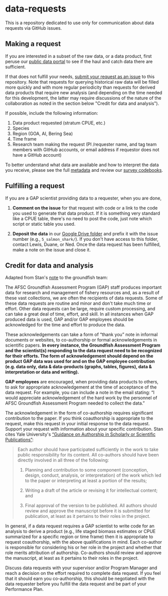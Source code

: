 # data-requests

This is a repository dedicated to use only for communication about data requests via GitHub issues. 

## Making a request
If you are interested in a subset of the raw data, or a data product, first peruse our [public data portal](https://www.fisheries.noaa.gov/foss/f?p=215:200:1801780733911:Mail:NO:::) to see if the haul and catch data there are sufficient. 

If that does not fulfill your needs, [submit your request as an issue](https://github.com/afsc-gap-products/data-requests/issues) to this repository. Note that requests for querying historical raw data will be filled more quickly and with more regular periodicity than requests for derived data products that require new analysis (and depending on the time needed for this development, the latter may require discussions of the nature of the collaboration as noted in the section below "Credit for data and analysis"). 

If possible, include the following information:

1. Data product requested (stratum CPUE, etc.)
2. Species
3. Region (GOA, AI, Bering Sea)
4. Time frame
5. Research team making the request (PI /requester name, and tag team members with GitHub accounts, or email address if requestor does not have a GitHub account)

To better understand what data are available and how to interpret the data you receive, please see the full [metadata](https://www.fisheries.noaa.gov/inport/item/22008) and review our [survey codebooks](https://www.fisheries.noaa.gov/resource/document/groundfish-survey-species-code-manual-and-data-codes-manual).

## Fulfilling a request
If you are a GAP scientist providing data to a requester, when you are done,

1) **Comment on the issue** for that request with code or a link to the code you used to generate that data product. If it is something very standard like a CPUE table, there's no need to post the code, just note which script or static table you used.

2) **Deposit the data** in our [Google Drive folder](https://drive.google.com/drive/folders/1hfNhfOmIDC7dSigbsz4P3amZWj4jMv_u?usp=sharing) and prefix it with the issue number (e.g., `5_salmon_shark/`). If you don't have access to this folder, contact Lewis, Duane, or Ned. Once the data request has been fulfilled, make a note on the issue and close it.

## Credit for data and analysis
Adapted from Stan's [note](https://github.com/afsc-gap-products/data-requests/issues/3) to the groundfish team:

The AFSC Groundfish Assessment Program (GAP) staff produces important data for research and management of fishery resources and, as a result of these vast collections, we are often the recipients of data requests. Some of these data requests are routine and minor and don't take much time or effort. Other data requests can be large, require custom processing, and can take a great deal of time, effort, and skill. In all instances when GAP produced data is used, GAP and/or GAP employees should be acknowledged for the time and effort to produce the data. 

These acknowledgements can take a form of “thank you” note in informal documents or websites, to co-authorship or formal acknowledgements in scientific papers. **In every instance, the Groundfish Assessment Program and the scientist(s) responding to the data request need to be recognized for their efforts. The form of acknowledgement should depend on the product GAP data was used for and on the GAP employee contribution (e.g. data only, data & data-products (graphs, tables, figures), data & interpretation or data and writing).** 

**GAP employees** are encouraged, when providing data products to others, to ask for appropriate acknowledgement at the time of acceptance of the data request. For example, you can include a note in the email stating: “I would appreciate acknowledgement of the hard work by the personnel of AFSC Groundfish Assessment Program needed to collect the data.”

The acknowledgement in the form of co-authorship requires significant contribution to the paper. If  you think coauthorship is appropriate to the request, make this request in your initial response to the data request. Support your request with information about your specific contribution. Stan cites Yale University's [“Guidance on Authorship in Scholarly or Scientific Publications”](https://provost.yale.edu/policies/academic-integrity/guidance-authorship-scholarly-or-scientific-publications):

>Each author should have participated sufficiently in the work to take public responsibility for its content. All co-authors should have been directly involved in all three of the following:
>
>1. Planning and contribution to some component (conception, design, conduct, analysis, or interpretation) of the work which led to the paper or interpreting at least a portion of the results;
>
>2. Writing a draft of the article or revising it for intellectual content; and
>
>3. Final approval of the version to be published.  All authors should review and approve the manuscript before it is submitted for publication, at least as it pertains to their roles in the project.


In general, if a data request requires a GAP scientist to write code for an analysis to derive a product (e.g., life staged biomass estimates or CPUE summarized for a specific region or time frame) then it is appropriate to request coauthorship, with the above qualifications in mind. Each co-author is responsible for considering his or her role in the project and whether that role merits attribution of authorship. Co-authors should review and approve the manuscript, at least as it pertains to their roles in the project.

Discuss data requests with your supervisor and/or Program Manager and reach a decision on the effort required to complete data request. If you feel that it should earn you co-authorship, this should be negotiated with the data requester before you fulfill the data request and be part of your Performance Plan.

